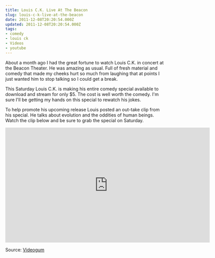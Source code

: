 ```yaml
---
title: Louis C.K. Live At The Beacon
slug: louis-c-k-live-at-the-beacon
date: 2011-12-08T20:20:54.000Z
updated: 2011-12-08T20:20:54.000Z
tags:
- comedy
- louis ck
- Videos
- youtube
---
```


About a month ago I had the great fortune to watch Louis C.K. in concert at the Beacon Theater.  He was amazing as usual. Full of fresh material and comedy that made my cheeks hurt so much from laughing that at points I just wanted him to stop talking so I could get a break.

This Saturday Louis C.K. is making his entire comedy special available to download and stream for only $5.  The cost is well worth the comedy.  I'm sure I'll be getting my hands on this special to rewatch his jokes.  

To help promote his upcoming release Louis posted an out-take clip from his special.  He talks about evolution and the oddities of human beings.  Watch the clip below and be sure to grab the special on Saturday.

<iframe width="640" height="360" src="http://www.youtube.com/embed/FzHzlMneaeQ?rel=0&amp;hd=1" frameborder="0" allowfullscreen></iframe>

Source: <a href="http://videogum.com/428941/the-videogum-louis-c-k-promise-an-outtake-from-louis-c-k-s-new-special-louis-c-k-live-at-the-beacon-theater/stand-up-comedy/">Videogum</a>
